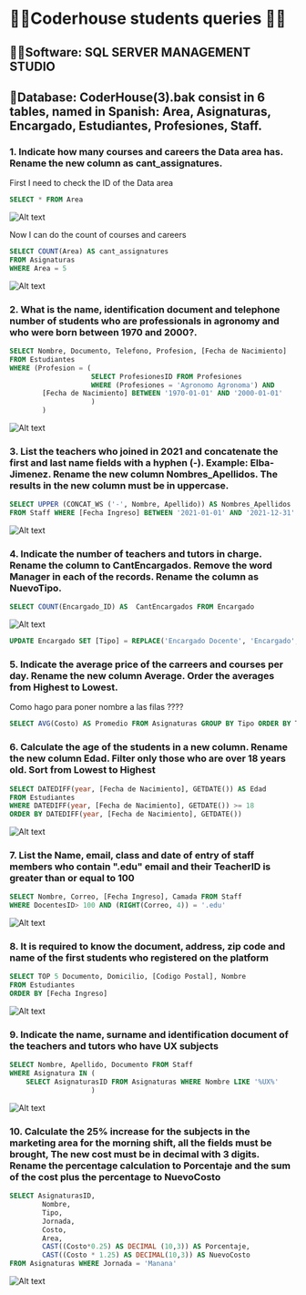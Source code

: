 # 👨‍🎓Coderhouse students queries 👨‍🎓
## 👩‍💻Software: SQL SERVER MANAGEMENT STUDIO
## 📔Database: CoderHouse(3).bak consist in 6 tables, named in Spanish: Area, Asignaturas, Encargado, Estudiantes, Profesiones, Staff.

### 1. Indicate how many courses and careers the Data area has. Rename the new column as cant_assignatures.
First I need to check the ID of the Data area
 ```sql
SELECT * FROM Area
```
![Alt text](image.png)

Now I can do the count of courses and careers
```sql
SELECT COUNT(Area) AS cant_assignatures  
FROM Asignaturas 
WHERE Area = 5

```
![Alt text](image-1.png)

### 2. What is the name, identification document and telephone number of students who are professionals in agronomy and who were born between 1970 and 2000?.

```sql
SELECT Nombre, Documento, Telefono, Profesion, [Fecha de Nacimiento]
FROM Estudiantes
WHERE (Profesion = (
					SELECT ProfesionesID FROM Profesiones 
					WHERE (Profesiones = 'Agronomo Agronoma') AND
		[Fecha de Nacimiento] BETWEEN '1970-01-01' AND '2000-01-01'
					)
		)
```
![Alt text](image-2.png)


### 3. List the teachers who joined in 2021 and concatenate the first and last name fields with a hyphen (-). Example: Elba-Jimenez. Rename the new column  Nombres_Apellidos. The results in the new column must be in uppercase.
```sql
SELECT UPPER (CONCAT_WS ('-', Nombre, Apellido)) AS Nombres_Apellidos 
FROM Staff WHERE [Fecha Ingreso] BETWEEN '2021-01-01' AND '2021-12-31'
```
![Alt text](image-3.png)

### 4. Indicate the number of teachers and tutors in charge. Rename the column to CantEncargados. Remove the word Manager in each of the records. Rename the column as NuevoTipo.
```sql
SELECT COUNT(Encargado_ID) AS  CantEncargados FROM Encargado
```
![Alt text](image-4.png)

```sql
UPDATE Encargado SET [Tipo] = REPLACE('Encargado Docente', 'Encargado', '')
```

### 5. Indicate the average price of the carreers and courses per day. Rename the new column Average. Order the averages from Highest to Lowest.
Como hago para poner nombre a las filas ????
```sql
SELECT AVG(Costo) AS Promedio FROM Asignaturas GROUP BY Tipo ORDER BY Tipo
```

### 6. Calculate the age of the students in a new column. Rename the new column Edad. Filter only those who are over 18 years old. Sort from Lowest to Highest

```sql
SELECT DATEDIFF(year, [Fecha de Nacimiento], GETDATE()) AS Edad 
FROM Estudiantes 
WHERE DATEDIFF(year, [Fecha de Nacimiento], GETDATE()) >= 18
ORDER BY DATEDIFF(year, [Fecha de Nacimiento], GETDATE()) 
```
![Alt text](image-5.png)

### 7. List the Name, email, class and date of entry of staff members who contain ".edu" email and their TeacherID is greater than or equal to 100
```sql
SELECT Nombre, Correo, [Fecha Ingreso], Camada FROM Staff
WHERE DocentesID> 100 AND (RIGHT(Correo, 4)) = '.edu'
```
![Alt text](image-6.png)

### 8. It is required to know the document, address, zip code and name of the first students who registered on the platform
```sql
SELECT TOP 5 Documento, Domicilio, [Codigo Postal], Nombre
FROM Estudiantes
ORDER BY [Fecha Ingreso]
```
![Alt text](image-7.png)

### 9. Indicate the name, surname and identification document of the teachers and tutors who have UX subjects
```sql
SELECT Nombre, Apellido, Documento FROM Staff 
WHERE Asignatura IN (
	SELECT AsignaturasID FROM Asignaturas WHERE Nombre LIKE '%UX%'
					)
 ```
 ![Alt text](image-8.png)
### 10. Calculate the 25% increase for the subjects in the marketing area for the morning shift, all the fields must be brought, The new cost must be in decimal with 3 digits. Rename the percentage calculation to Porcentaje and the sum of the cost plus the percentage to NuevoCosto
```sql
SELECT AsignaturasID, 
		Nombre,		
		Tipo, 
		Jornada, 
		Costo, 
		Area, 
		CAST((Costo*0.25) AS DECIMAL (10,3)) AS Porcentaje,
		CAST((Costo * 1.25) AS DECIMAL(10,3)) AS NuevoCosto 
FROM Asignaturas WHERE Jornada = 'Manana'
```
![Alt text](image-9.png)